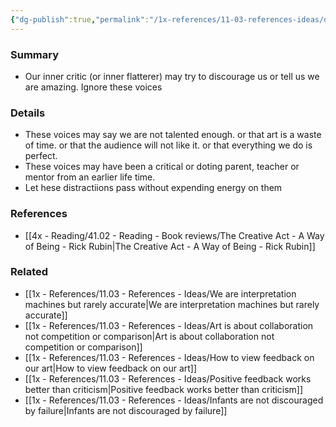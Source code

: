 ```yaml
---
{"dg-publish":true,"permalink":"/1x-references/11-03-references-ideas/deal-with-your-inner-critic/","title":"Deal with your inner critic","dgShowBacklinks":false}
---
```



### Summary
- Our inner critic (or inner flatterer) may try to discourage us or tell us we are amazing. Ignore these voices

### Details
- These voices may say we are not talented enough. or that art is a waste of time. or that the audience will not like it. or that everything we do is perfect.
- These voices may have been a critical or doting parent, teacher or mentor from an earlier life time. 
- Let hese distractiions pass without expending energy on them

### References
- [[4x - Reading/41.02 - Reading - Book reviews/The Creative Act - A Way of Being - Rick Rubin\|The Creative Act - A Way of Being - Rick Rubin]]

### Related
- [[1x - References/11.03 - References - Ideas/We are interpretation machines but rarely accurate\|We are interpretation machines but rarely accurate]]
- [[1x - References/11.03 - References - Ideas/Art is about collaboration not competition or comparison\|Art is about collaboration not competition or comparison]]
- [[1x - References/11.03 - References - Ideas/How to view feedback on our art\|How to view feedback on our art]]
- [[1x - References/11.03 - References - Ideas/Positive feedback works better than criticism\|Positive feedback works better than criticism]]
- [[1x - References/11.03 - References - Ideas/Infants are not discouraged by failure\|Infants are not discouraged by failure]]